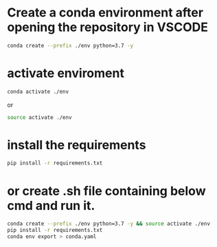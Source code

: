 # Create a conda environment after opening the repository in VSCODE
```bash
conda create --prefix ./env python=3.7 -y
```
# activate enviroment
```bash
conda activate ./env
```
 or
```bash
source activate ./env
``` 
# install the requirements
```bash
pip install -r requirements.txt
```
# or create .sh file containing below cmd and run it.
```bash
conda create --prefix ./env python=3.7 -y && source activate ./env 
pip install -r requirements.txt
conda env export > conda.yaml
```

